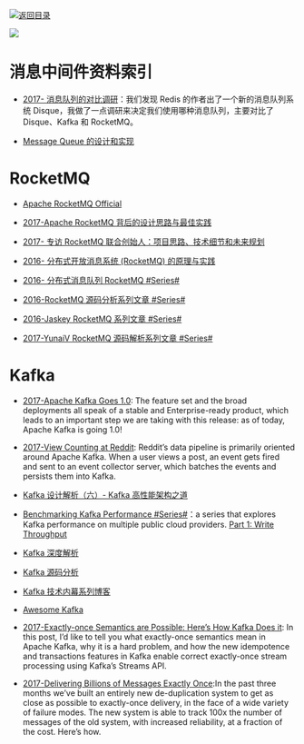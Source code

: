 [![返回目录](https://user-images.githubusercontent.com/5803001/38079637-ff0abcf0-3371-11e8-9b76-ad651620afc7.jpg)](https://github.com/wxyyxc1992/Awesome-Links) 
 
 


![](https://img.readitlater.com/i/cdn-images-1.medium.com/max/800/1*LBocICeBuP3FSLPMBLA04g/RS/w1408.png?&ssl=1)

# 消息中间件资料索引

* [2017- 消息队列的对比调研](http://www.jianshu.com/p/f056a74d77a4)：我们发现 Redis 的作者出了一个新的消息队列系统 Disque，我做了一点调研来决定我们使用哪种消息队列，主要对比了 Disque、Kafka 和 RocketMQ。

* [Message Queue 的设计和实现](http://mp.weixin.qq.com/s/AgdayVL0pvcwL0amLouu-Q)

# RocketMQ

* [Apache RocketMQ Official](https://rocketmq.incubator.apache.org/docs/quick-start/)

* [2017-Apache RocketMQ 背后的设计思路与最佳实践](http://jm.taobao.org/2017/03/09/20170309/)

* [2017- 专访 RocketMQ 联合创始人：项目思路、技术细节和未来规划](http://www.infoq.com/cn/news/2017/02/RocketMQ-future-idea)

* [2016- 分布式开放消息系统 (RocketMQ) 的原理与实践](http://www.jianshu.com/p/453c6e7ff81c)

* [2016- 分布式消息队列 RocketMQ #Series#](http://blog.csdn.net/chunlongyu/article/category/6638499)

* [2016-RocketMQ 源码分析系列文章 #Series#](http://blog.csdn.net/a417930422/article/category/6423649)

* [2016-Jaskey RocketMQ 系列文章 #Series#](http://jaskey.github.io/blog/2016/12/15/rocketmq-concept/)

* [2017-YunaiV RocketMQ 源码解析系列文章 #Series#](https://github.com/YunaiV/Blog/tree/master/RocketMQ)

# Kafka

* [2017-Apache Kafka Goes 1.0](https://www.confluent.io/blog/apache-kafka-goes-1-0/): The feature set and the broad deployments all speak of a stable and Enterprise-ready product, which leads to an important step we are taking with this release: as of today, Apache Kafka is going 1.0!

* [2017-View Counting at Reddit](https://parg.co/bJE): Reddit’s data pipeline is primarily oriented around Apache Kafka. When a user views a post, an event gets fired and sent to an event collector server, which batches the events and persists them into Kafka.

* [Kafka 设计解析（六）- Kafka 高性能架构之道](http://www.jasongj.com/kafka/high_throughput/)

* [Benchmarking Kafka Performance #Series#](https://hackernoon.com/benchmarking-kafka-performance-part-1-write-throughput-7c7a76ab7db1)：a series that explores Kafka performance on multiple public cloud providers. [Part 1: Write Throughput](https://hackernoon.com/benchmarking-kafka-performance-part-1-write-throughput-7c7a76ab7db1)

* [Kafka 深度解析](http://www.jasongj.com/2015/01/02/Kafka%e6%b7%b1%e5%ba%a6%e8%a7%a3%e6%9e%90/)

* [Kafka 源码分析](https://zqhxuyuan1.gitbooks.io/kafka/content/chapter1-intro.html)

* [Kafka 技术内幕系列博客](http://zqhxuyuan.github.io/2017/01/01/Kafka-Code-Index/)

- [Awesome Kafka](https://github.com/infoslack/awesome-kafka#books)

- [2017-Exactly-once Semantics are Possible: Here’s How Kafka Does it](https://parg.co/bXj): In this post, I’d like to tell you what exactly-once semantics mean in Apache Kafka, why it is a hard problem, and how the new idempotence and transactions features in Kafka enable correct exactly-once stream processing using Kafka’s Streams API.

- [2017-Delivering Billions of Messages Exactly Once](https://segment.com/blog/exactly-once-delivery/):In the past three months we’ve built an entirely new de-duplication system to get as close as possible to exactly-once delivery, in the face of a wide variety of failure modes. The new system is able to track 100x the number of messages of the old system, with increased reliability, at a fraction of the cost. Here’s how.
